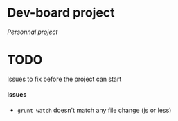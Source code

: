# Dev-board project

*Personnal project*

# TODO

Issues to fix before the project can start

#### Issues

- `grunt watch` doesn't match any file change (js or less)